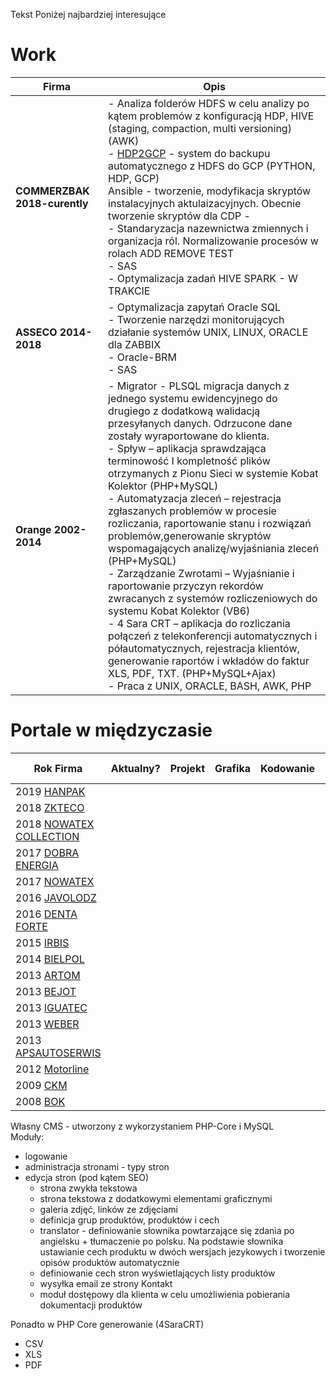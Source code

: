 <i class="bi bi-plus-square"></i> Tekst
Poniżej najbardziej interesujące
# Work
| Firma                 | Opis |
| ----------------------- | ----------------------- |
| **COMMERZBAK 2018-curently**  |- Analiza folderów HDFS w celu analizy po kątem problemów z konfiguracją HDP, HIVE (staging, compaction, multi versioning) (AWK)<br/>- [HDP2GCP](https://www.codeeurope.pl/en/speakers/jaroslaw-gaze) - system do backupu automatycznego z HDFS do GCP (PYTHON, HDP, GCP)<br/>Ansible - tworzenie, modyfikacja skryptów instalacyjnych aktulaizacyjnych. Obecnie tworzenie skryptów dla CDP - <br/>- Standaryzacja nazewnictwa zmiennych i organizacja ról. Normalizowanie procesów w rolach ADD REMOVE TEST<br/>- SAS<br/>- Optymalizacja zadań HIVE SPARK - W TRAKCIE |
| **ASSECO 2014-2018** |- Optymalizacja zapytań Oracle SQL<br/>- Tworzenie narzędzi monitorujących działanie systemów UNIX, LINUX, ORACLE dla ZABBIX<br/>- Oracle-BRM<br/>- SAS |
| **Orange 2002-2014** |- Migrator - PLSQL migracja danych z jednego systemu ewidencyjnego do drugiego z dodatkową walidacją przesyłanych danych. Odrzucone dane zostały wyraportowane do klienta. <br/>- Spływ – aplikacja sprawdzająca terminowość I kompletność plików otrzymanych z Pionu Sieci w systemie Kobat Kolektor (PHP+MySQL)<br/>- Automatyzacja zleceń – rejestracja zgłaszanych problemów w procesie rozliczania, raportowanie stanu i rozwiązań problemów,generowanie skryptów wspomagających analizę/wyjaśniania zleceń (PHP+MySQL)<br/>- Zarządzanie Zwrotami – Wyjaśnianie i raportowanie przyczyn rekordów zwracanych z systemów rozliczeniowych do systemu Kobat Kolektor (VB6)<br/>- 4 Sara CRT – aplikacja do rozliczania połączeń z telekonferencji automatycznych i półautomatycznych, rejestracja klientów, generowanie raportów i wkładów do faktur XLS, PDF, TXT. (PHP+MySQL+Ajax)<br/>- Praca z UNIX, ORACLE, BASH, AWK, PHP |

# Portale w międzyczasie

| Rok Firma                                               | Aktualny?                            | Projekt                           | Grafika                          | Kodowanie                              | Własny CMS                               | SEO                               |
| ---------------------------------------------------------- | --------------------------------- | --------------------------------- | --------------------------------- | --------------------------------- | --------------------------------- | --------------------------------- | 
| 2019 [HANPAK](http://www.hanpak.com.pl/)                   | <i class="bi bi-plus-square"></i> | <i class="bi bi-plus-square"></i> | <i class="bi bi-dash-square"></i> | <i class="bi bi-plus-square"></i> | <i class="bi bi-dash-square"></i> | <i class="bi bi-plus-square"></i> |
| 2018 [ZKTECO](http://zkteco-polska.pl/)                    | <i class="bi bi-dash-square"></i> | <i class="bi bi-plus-square"></i> | <i class="bi bi-plus-square"></i> | <i class="bi bi-plus-square"></i> | <i class="bi bi-plus-square"></i> | <i class="bi bi-plus-square"></i> |           
| 2018 [NOWATEX COLLECTION](http://nowatex-collection.pl/)   | <i class="bi bi-plus-square"></i> | <i class="bi bi-plus-square"></i> | <i class="bi bi-plus-square"></i> | <i class="bi bi-plus-square"></i> | <i class="bi bi-dash-square"></i> | <i class="bi bi-plus-square"></i> |   
| 2017 [DOBRA ENERGIA](http://dobra-energia.com.pl/)         | <i class="bi bi-dash-square"></i> | <i class="bi bi-plus-square"></i> | <i class="bi bi-plus-square"></i> | <i class="bi bi-plus-square"></i> | <i class="bi bi-dash-square"></i> | <i class="bi bi-plus-square"></i> |   
| 2017 [NOWATEX](http://skladwegla-lask.pl/)                 | <i class="bi bi-dash-square"></i> | <i class="bi bi-plus-square"></i> | <i class="bi bi-plus-square"></i> | <i class="bi bi-plus-square"></i> | <i class="bi bi-dash-square"></i> | <i class="bi bi-plus-square"></i> |   
| 2016 [JAVOLODZ](http://javolodz.pl/)                       | <i class="bi bi-dash-square"></i> | <i class="bi bi-plus-square"></i> | <i class="bi bi-dash-square"></i> | <i class="bi bi-plus-square"></i> | Prestashop                        | <i class="bi bi-plus-square"></i> |
| 2016 [DENTA FORTE](http://dentaforte.pl/)                  | <i class="bi bi-plus-square"></i> | <i class="bi bi-plus-square"></i> | <i class="bi bi-plus-square"></i> | <i class="bi bi-plus-square"></i> | <i class="bi bi-dash-square"></i> | <i class="bi bi-plus-square"></i> |   
| 2015 [IRBIS](http://irbis.com.pl/)                         | <i class="bi bi-plus-square"></i> | <i class="bi bi-plus-square"></i> | <i class="bi bi-plus-square"></i> | <i class="bi bi-plus-square"></i> | <i class="bi bi-plus-square"></i> | <i class="bi bi-plus-square"></i> |
| 2014 [BIELPOL](http://bielpol.drzwi.in/)                   | <i class="bi bi-plus-square"></i> | <i class="bi bi-plus-square"></i> | <i class="bi bi-plus-square"></i> | <i class="bi bi-plus-square"></i> | <i class="bi bi-dash-square"></i> | <i class="bi bi-plus-square"></i> |   
| 2013 [ARTOM](http://artom.krakow.pl)                       | <i class="bi bi-plus-square"></i> | <i class="bi bi-plus-square"></i> | <i class="bi bi-plus-square"></i> | <i class="bi bi-plus-square"></i> | <i class="bi bi-dash-square"></i> | <i class="bi bi-plus-square"></i> |   
| 2013 [BEJOT](https://www.be-jot.com.pl/)                   | <i class="bi bi-plus-square"></i> | <i class="bi bi-plus-square"></i> | <i class="bi bi-plus-square"></i> | <i class="bi bi-plus-square"></i> | <i class="bi bi-dash-square"></i> | <i class="bi bi-plus-square"></i> |   
| 2013 [IGUATEC](https://www.iguatec.com/)                   | <i class="bi bi-dash-square"></i> | <i class="bi bi-plus-square"></i> | <i class="bi bi-plus-square"></i> | <i class="bi bi-plus-square"></i> | <i class="bi bi-plus-square"></i> | <i class="bi bi-plus-square"></i> |       
| 2013 [WEBER](http://www.pieluchytetrowe.pl/)               | <i class="bi bi-dash-square"></i> | <i class="bi bi-plus-square"></i> | <i class="bi bi-dash-square"></i> | <i class="bi bi-plus-square"></i> | <i class="bi bi-dash-square"></i> | <i class="bi bi-plus-square"></i> |   
| 2013 [APSAUTOSERWIS](http://www.apsautoserwis.pl/)         | <i class="bi bi-dash-square"></i> | <i class="bi bi-plus-square"></i> | <i class="bi bi-plus-square"></i> | <i class="bi bi-plus-square"></i> | <i class="bi bi-dash-square"></i> | <i class="bi bi-plus-square"></i> |   
| 2012 [Motorline](https://motorline.pl/)                    | <i class="bi bi-dash-square"></i> | <i class="bi bi-plus-square"></i> | <i class="bi bi-plus-square"></i> | <i class="bi bi-plus-square"></i> | <i class="bi bi-plus-square"></i> | <i class="bi bi-plus-square"></i> |
| 2009 [CKM](https://ckm.lodz.pl/)                           | <i class="bi bi-dash-square"></i> | <i class="bi bi-plus-square"></i> | <i class="bi bi-plus-square"></i> | <i class="bi bi-plus-square"></i> | <i class="bi bi-plus-square"></i> | <i class="bi bi-plus-square"></i> |   
| 2008 [BOK](http://bok.lodz.pl/)                            | <i class="bi bi-dash-square"></i> | <i class="bi bi-plus-square"></i> | <i class="bi bi-plus-square"></i> | <i class="bi bi-plus-square"></i> | <i class="bi bi-plus-square"></i> | <i class="bi bi-plus-square"></i> |     

Własny CMS - utworzony z wykorzystaniem PHP-Core i MySQL<br/>
Moduły:<br/>
* logowanie<br/>
* administracja stronami - typy stron<br/>
* edycja stron (pod kątem SEO)<br/>
    * strona zwykła tekstowa <br/>
    * strona tekstowa z dodatkowymi elementami graficznymi<br/>
    * galeria zdjęć, linków ze zdjęciami<br/>
    * definicja grup produktów, produktów i cech<br/>
    * translator - definiowanie słownika powtarzające się zdania po angielsku + tłumaczenie po polsku. Na podstawie słownika ustawianie cech produktu w dwóch wersjach jezykowych i tworzenie opisów produktów automatycznie<br/>
    * definiowanie cech stron wyświetlających listy produktów <br/>
    * wysyłka email ze strony Kontakt<br/>
    * moduł dostępowy dla klienta w celu umożliwienia pobierania dokumentacji produktów <br/>

Ponadto w PHP Core generowanie (4SaraCRT)<br/>
* CSV<br/>
* XLS<br/>
* PDF<br/>
